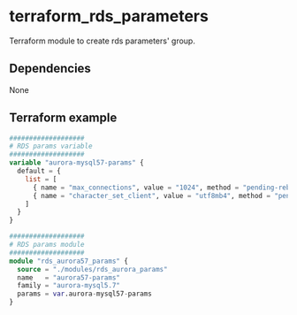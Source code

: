 # terraform_rds_parameters

Terraform module to create rds parameters' group.

## Dependencies

None 

## Terraform example

``` terraform
###################
# RDS params variable
###################
variable "aurora-mysql57-params" { 
  default = { 
    list = [
      { name = "max_connections", value = "1024", method = "pending-reboot" },
      { name = "character_set_client", value = "utf8mb4", method = "pending-reboot" }
    ]
  }
}

###################
# RDS params module
###################
module "rds_aurora57_params" {
  source = "./modules/rds_aurora_params"
  name   = "aurora57-params"
  family = "aurora-mysql5.7"
  params = var.aurora-mysql57-params
}
```
